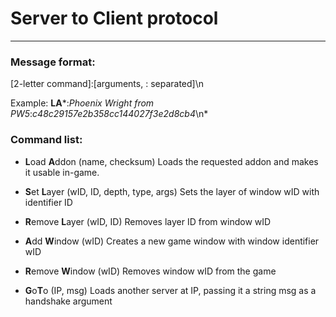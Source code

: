 # Server to Client protocol
----

### Message format:
  [2-letter command]:[arguments, : separated]\n
  
  Example: **LA***:*Phoenix Wright from PW5*:*c48c29157e2b358cc144027f3e2d8cb4*\n*

### Command list:

 - **L**oad **A**ddon (name, checksum)
   Loads the requested addon and makes it usable in-game.

 - **S**et **L**ayer (wID, ID, depth, type, args)
   Sets the layer of window wID with identifier ID

 - **R**emove **L**ayer (wID, ID)
   Removes layer ID from window wID

 -  **A**dd **W**indow (wID)
   Creates a new game window with window identifier wID

 -  **R**emove **W**indow (wID)
   Removes window wID from the game

 - **G**o**T**o (IP, msg)
   Loads another server at IP, passing it a string msg as a handshake argument
